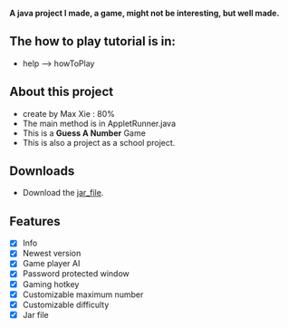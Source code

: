  <b>A java project I made, a game, might not be interesting, but well made.</b>

## The how to play tutorial is in:
- help --> howToPlay
## About this project
- create by Max Xie : 80%
- The main method is in AppletRunner.java
- This is a <b>Guess A Number</b> Game
- This is also a project as a school project.

## Downloads
- Download the [jar_file](https://github.com/maxxie114/JavaSmallProject/releases). 
## Features
- [x] Info
- [x] Newest version
- [x] Game player AI
- [x] Password protected window
- [x] Gaming hotkey
- [x] Customizable maximum number
- [x] Customizable difficulty
- [x] Jar file
